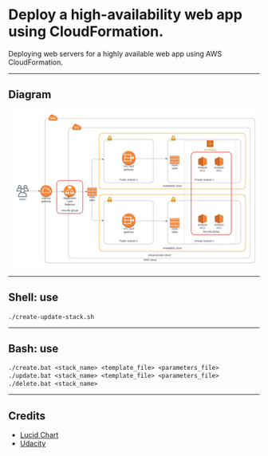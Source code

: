 # Deploy a high-availability web app using CloudFormation.
 Deploying web servers for a highly available web app using AWS CloudFormation.

---
## Diagram
![Project Infrastructure Diagram](Udagram%20AWS%20Infra.png)

---
## Shell: use
    ./create-update-stack.sh

---
## Bash: use
    ./create.bat <stack_name> <template_file> <parameters_file>
    ./update.bat <stack_name> <template_file> <parameters_file>
    ./delete.bat <stack_name>

---
## Credits
- [Lucid Chart](https://app.lucidchart.com)
- [Udacity](https://udacity.com)

